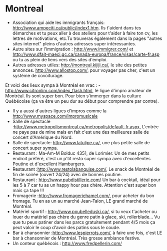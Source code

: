# Montreal

- Association qui aide les immigrants français:
http://www.ampeciti.ca/public/index1.htm.
Ils t'aident dans tes démarches et tu peux aller à des ateliers pour t'aider à faire ton cv, les lettres de motivations, etc.Tu trouveras également dans la pages "autres sites internet" pleins d'autres adresses super intéressantes. 
- Autre sites sur l'immigration :  http://www.immigrer.com/ et http://www.dfait-maeci.gc.ca/canada-europa/france/visas/carte-fr.asp ou tu as plein de liens vers des sites d'emploi.
- Autres adresses utiles: 
http://montreal.kijiji.ca/, le site des petites annonces.
http://www.allostop.com/, pour voyager pas cher, c'est un système de covoiturage.

Et voici des lieux sympa à Montréal en vrac :
-http://www.citronlim.com/index_flash.html, le ligue d'impro amateur de Montréal. Ils sont super bon. Pour bien s'immerger dans la culture Québécoise (ça va être un peu dur au début pour comprendre par contre). 
- Il y a aussi d'autres ligues d'impros comme la http://www.myspace.com/impromusicale
- Salle de spectacle :http://www.metropolismontreal.ca/metropolis/default-fr.aspx, L'entrée ne paye pas de mine mais en fait c'est une des meilleures salle de concert d'Amérique du Nord.
- Salle de spectacle:  http://www.latulipe.ca/, une plus petite salle de concert super sympa.
- Restaurant : Ma-Am-M Bolduc 4351, de Lorimier. Un de mes petits endroit préféré, c'est un p'tit resto super sympa avec d'excellentes Poutine et d'excellent Hamburgers.
- Restaurant :http://www.restolabanquise.com/,  Le snack de Montréal de fin de soirée (ouvert 24/24) avec de bonnes poutine.
- Restaurant : http://www.pubdistillerie.com/ Un bar à cocktail, idéal pour les 5 à 7 car tu as un happy hour pas chère. Attention c'est super bon mais ça tape !!!
- Fromagerie :http://www.fromageriehamel.com/, pour acheter du bon fromage. Tu en as un au marché Jean-Talon, LE grand marché de Montréal.
- Matériel sportif : http://www.poubelleduski.ca/, si tu veux t'acheter ou louer du matériel pas chère du genre patin à glace, ski, rollerblade... Vu que tu peux patiner dans les parcs gratuitement pendant 4/5 mois ça peut valoir le coup d'avoir des patins sous le coude.
- Bar à chansonnier :http://www.lespierrots.com/, à faire une fois, c'est LE bar à chansonnier de Montréal. Très grosse ambiance festive.
- Un conteur québécois : http://www.fredpellerin.com/
